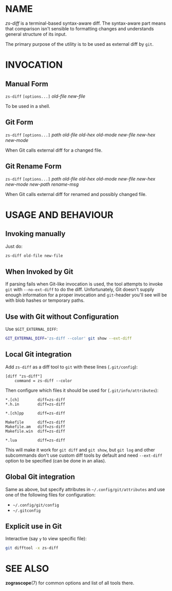 NAME
====

*zs-diff* is a terminal-based syntax-aware diff.  The syntax-aware part means
that comparison isn't sensible to formatting changes and understands general
structure of its input.

The primary purpose of the utility is to be used as external diff by `git`.

INVOCATION
==========

Manual Form
-----------

`zs-diff` `[options...]` _old-file_ _new-file_

To be used in a shell.

Git Form
--------

`zs-diff` `[options...]` _path_ _old-file_ _old-hex_ _old-mode_
                                _new-file_ _new-hex_ _new-mode_

When Git calls external diff for a changed file.

Git Rename Form
---------------

`zs-diff` `[options...]` _path_ _old-file_ _old-hex_ _old-mode_
                                _new-file_ _new-hex_ _new-mode_
                                _new-path_ _rename-msg_

When Git calls external diff for renamed and possibly changed file.

USAGE AND BEHAVIOUR
===================

Invoking manually
-----------------

Just do:

```bash
zs-diff old-file new-file
```

When Invoked by Git
-------------------

If parsing fails when Git-like invocation is used, the tool attempts to invoke
`git` with `--no-ext-diff` to do the diff.  Unfortunately, Git doesn't supply
enough information for a proper invocation and `git`-header you'll see will be
with blob hashes or temporary paths.

Use with Git without Configuration
----------------------------------

Use `$GIT_EXTERNAL_DIFF`:

```bash
GIT_EXTERNAL_DIFF='zs-diff --color' git show --ext-diff
```

Local Git integration
---------------------

Add `zs-diff` as a diff tool to `git` with these lines (`.git/config`):

```gitconfig
[diff "zs-diff"]
    command = zs-diff --color
```

Then configure which files it should be used for (`.git/info/attributes`):

```gitattributes
*.[ch]        diff=zs-diff
*.h.in        diff=zs-diff

*.[ch]pp      diff=zs-diff

Makefile      diff=zs-diff
Makefile.am   diff=zs-diff
Makefile.win  diff=zs-diff

*.lua         diff=zs-diff
```

This will make it work for `git diff` and `git show`, but `git log` and other
subcommands don't use custom diff tools by default and need `--ext-diff` option
to be specified (can be done in an alias).

Global Git integration
----------------------

Same as above, but specify attributes in `~/.config/git/attributes` and use one
of the following files for configuration:

 * `~/.config/git/config`
 * `~/.gitconfig`

Explicit use in Git
-------------------

Interactive (say `y` to view specific file):

```bash
git difftool -x zs-diff
```

SEE ALSO
========

**zograscope**(7) for common options and list of all tools there.
